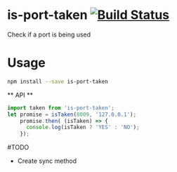 # is-port-taken [![Build Status](https://travis-ci.org/Urucas/is-port-taken.svg)](https://travis-ci.org/Urucas/is-port-taken)

Check if a port is being used

# Usage
```bash
npm install --save is-port-taken
```

** API **
```javascript
import taken from 'is-port-taken';
let promise = isTaken(8009, '127.0.0.1');
    promise.then( (isTaken) => {
      console.log(isTaken ? 'YES' : 'NO');
    });
```

#TODO 
* Create sync method
